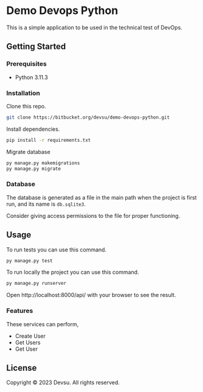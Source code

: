 # Demo Devops Python

This is a simple application to be used in the technical test of DevOps.

## Getting Started

### Prerequisites

- Python 3.11.3

### Installation

Clone this repo.

```bash
git clone https://bitbucket.org/devsu/demo-devops-python.git
```

Install dependencies.

```bash
pip install -r requirements.txt
```

Migrate database

```bash
py manage.py makemigrations
py manage.py migrate
```

### Database

The database is generated as a file in the main path when the project is first run, and its name is `db.sqlite3`.

Consider giving access permissions to the file for proper functioning.

## Usage

To run tests you can use this command.

```bash
py manage.py test
```

To run locally the project you can use this command.

```bash
py manage.py runserver
```

Open http://localhost:8000/api/ with your browser to see the result.

### Features

These services can perform,

- Create User
- Get Users
- Get User

## License

Copyright © 2023 Devsu. All rights reserved.
